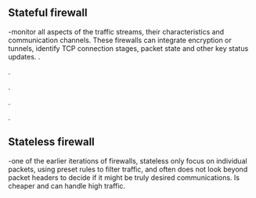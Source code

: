 

## Stateful firewall 
-monitor all aspects of the traffic streams, their characteristics and communication channels. These firewalls can integrate encryption or tunnels, identify TCP connection stages, packet state and other key status updates.
.





.







.





.




.




## Stateless firewall
-one of the earlier iterations of firewalls, stateless only focus on individual packets, using preset rules to filter traffic, and often does not look beyond packet headers to decide if it might be truly desired communications. Is cheaper and can handle high traffic.

